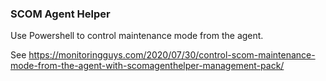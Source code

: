 ### SCOM Agent Helper
Use Powershell to control maintenance mode from the agent.

See https://monitoringguys.com/2020/07/30/control-scom-maintenance-mode-from-the-agent-with-scomagenthelper-management-pack/